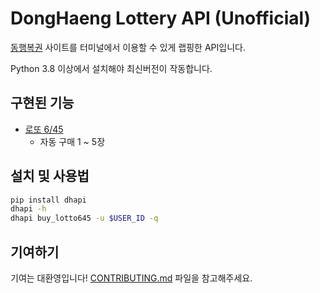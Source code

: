# DongHaeng Lottery API (Unofficial)

[동행복권](https://dhlottery.co.kr/) 사이트를 터미널에서 이용할 수 있게 랩핑한 API입니다.

Python 3.8 이상에서 설치해야 최신버전이 작동합니다.

## 구현된 기능

-   [로또 6/45](https://dhlottery.co.kr/gameInfo.do?method=gameMethod&wiselog=H_B_1_1)
    -   자동 구매 1 ~ 5장

## 설치 및 사용법

```sh
pip install dhapi
dhapi -h
dhapi buy_lotto645 -u $USER_ID -q
```

## 기여하기

기여는 대환영입니다! [CONTRIBUTING.md](/docs/CONTRIBUTING.md) 파일을 참고해주세요.
